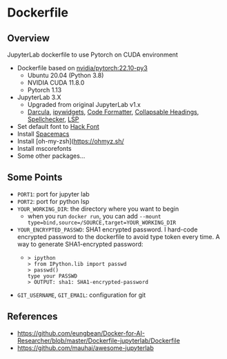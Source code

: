 # Dockerfile

## Overview
JupyterLab dockerfile to use Pytorch on CUDA environment
* Dockerfile based on [nvidia/pytorch:22.10-py3](https://docs.nvidia.com/deeplearning/frameworks/pytorch-release-notes/rel-22-10.html#rel-22-10)
  * Ubuntu 20.04 (Python 3.8)
  * NVIDIA CUDA 11.8.0
  * Pytorch 1.13
* JupyterLab 3.X
  * Upgraded from original JupyterLab v1.x
  * [Darcula](https://github.com/telamonian/theme-darcula), [ipywidgets](https://github.com/jupyter-widgets/ipywidgets), [Code Formatter](https://github.com/ryantam626/jupyterlab_code_formatter), [Collapsable Headings](https://github.com/aquirdTurtle/Collapsible_Headings), [Spellchecker](https://github.com/jupyterlab-contrib/spellchecker), [LSP](https://github.com/krassowski/jupyterlab-lsp)
* Set default font to [Hack Font](https://github.com/source-foundry/Hack)
* Install [Spacemacs](https://github.com/syl20bnr/spacemacs)
* Install [oh-my-zsh](https://ohmyz.sh/
* Install mscorefonts
* Some other packages...

## Some Points
* `PORT1`: port for jupyter lab
* `PORT2`: port for python lsp
* `YOUR_WORKING_DIR`: the directory where you want to begin  
  * when you run `docker run`, you can add `--mount type=bind,source=/SOURCE,target=YOUR_WORKING_DIR`
* `YOUR_ENCRYPTED_PASSWD`: SHA1 encrypted password. I hard-code encrypted password to the dockerfile to avoid type token every time. A way to generate SHA1-encrypted password:
  * ```
    > ipython
    > from IPython.lib import passwd
    > passwd()
    type your PASSWD
    > OUTPUT: sha1: SHA1-encrypted-password
    ```
* `GIT_USERNAME`, `GIT_EMAIL`: configuration for git

## References
* https://github.com/eungbean/Docker-for-AI-Researcher/blob/master/Dockerfile-jupyterlab/Dockerfile
* https://github.com/mauhai/awesome-jupyterlab